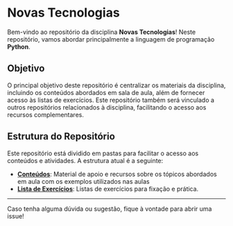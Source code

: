 # Novas Tecnologias

Bem-vindo ao repositório da disciplina **Novas Tecnologias**! Neste repositório, vamos abordar principalmente a linguagem de programação **Python**.

## Objetivo

O principal objetivo deste repositório é centralizar os materiais da disciplina, incluindo os conteúdos abordados em sala de aula, além de fornecer acesso às listas de exercícios. Este repositório também será vinculado a outros repositórios relacionados à disciplina, facilitando o acesso aos recursos complementares.

## Estrutura do Repositório

Este repositório está dividido em pastas para facilitar o acesso aos conteúdos e atividades. A estrutura atual é a seguinte:

- **[Conteúdos](https://github.com/alineop120/ucb-aulas-novas-tecnologias)**: Material de apoio e recursos sobre os tópicos abordados em aula com os exemplos utilizados nas aulas
- **[Lista de Exercícios](https://github.com/alineop120/ucb-exercicios-novas-tecnologias)**: Listas de exercícios para fixação e prática.

---

Caso tenha alguma dúvida ou sugestão, fique à vontade para abrir uma issue!


